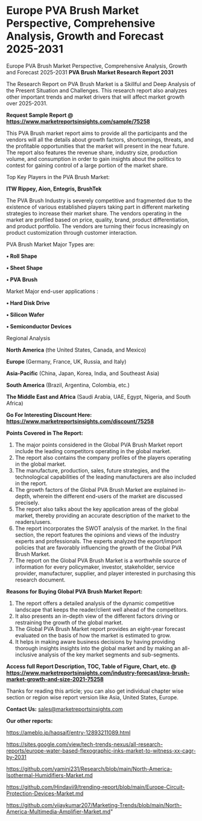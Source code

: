 # Europe PVA Brush Market Perspective, Comprehensive Analysis, Growth and Forecast 2025-2031
Europe PVA Brush Market Perspective, Comprehensive Analysis, Growth and Forecast 2025-2031
<strong>PVA Brush Market Research Report 2031</strong>

The Research Report on PVA Brush Market is a Skillful and Deep Analysis of the Present Situation and Challenges. This research report also analyzes other important trends and market drivers that will affect market growth over 2025-2031.

<strong>Request Sample Report @ <a href=https://www.marketreportsinsights.com/sample/75258>https://www.marketreportsinsights.com/sample/75258</a></strong>

This PVA Brush market report aims to provide all the participants and the vendors will all the details about growth factors, shortcomings, threats, and the profitable opportunities that the market will present in the near future. The report also features the revenue share, industry size, production volume, and consumption in order to gain insights about the politics to contest for gaining control of a large portion of the market share.

Top Key Players in the PVA Brush Market:

<strong>ITW Rippey, Aion, Entegris, BrushTek</strong>

The PVA Brush Industry is severely competitive and fragmented due to the existence of various established players taking part in different marketing strategies to increase their market share. The vendors operating in the market are profiled based on price, quality, brand, product differentiation, and product portfolio. The vendors are turning their focus increasingly on product customization through customer interaction.

PVA Brush Market Major Types are:

<strong>• Roll Shape

• Sheet Shape

• PVA Brush</strong>

Market Major end-user applications :

<strong>• Hard Disk Drive

• Silicon Wafer

• Semiconductor Devices</strong>

Regional Analysis

</u><strong><b>North America</b></strong> (the United States, Canada, and Mexico)

<strong><b>Europe </b></strong>(Germany, France, UK, Russia, and Italy)

<strong><b>Asia-Pacific</b></strong> (China, Japan, Korea, India, and Southeast Asia)

<strong><b>South America</b></strong> (Brazil, Argentina, Colombia, etc.)

<strong><b>The Middle East and Africa</b></strong> (Saudi Arabia, UAE, Egypt, Nigeria, and South Africa)

<strong>Go For Interesting Discount Here: <a href=https://www.marketreportsinsights.com/discount/75258>https://www.marketreportsinsights.com/discount/75258</a></strong>

<strong>Points Covered in The Report:</strong>
<ol>
  <li>The major points considered in the Global PVA Brush Market report include the leading competitors operating in the global market.</li>
  <li>The report also contains the company profiles of the players operating in the global market.</li>
  <li>The manufacture, production, sales, future strategies, and the technological capabilities of the leading manufacturers are also included in the report.</li>
  <li>The growth factors of the Global PVA Brush Market are explained in-depth, wherein the different end-users of the market are discussed precisely.</li>
  <li>The report also talks about the key application areas of the global market, thereby providing an accurate description of the market to the readers/users.</li>
  <li>The report incorporates the SWOT analysis of the market. In the final section, the report features the opinions and views of the industry experts and professionals. The experts analyzed the export/import policies that are favorably influencing the growth of the Global PVA Brush Market.</li>
  <li>The report on the Global PVA Brush Market is a worthwhile source of information for every policymaker, investor, stakeholder, service provider, manufacturer, supplier, and player interested in purchasing this research document.</li>
</ol>
<strong>Reasons for Buying Global PVA Brush Market Report:</strong>

<ol>
  <li>The report offers a detailed analysis of the dynamic competitive landscape that keeps the reader/client well ahead of the competitors.</li>
  <li>It also presents an in-depth view of the different factors driving or restraining the growth of the global market.</li>
  <li>The Global PVA Brush Market report provides an eight-year forecast evaluated on the basis of how the market is estimated to grow.</li>
  <li>It helps in making aware business decisions by having providing thorough insights insights into the global market and by making an all-inclusive analysis of the key market segments and sub-segments.</li>
</ol>
<strong>Access full Report Description, TOC, Table of Figure, Chart, etc. @ <a href=https://www.marketreportsinsights.com/industry-forecast/pva-brush-market-growth-and-size-2021-75258>https://www.marketreportsinsights.com/industry-forecast/pva-brush-market-growth-and-size-2021-75258</a></strong>


Thanks for reading this article; you can also get individual chapter wise section or region wise report version like Asia, United States, Europe.

<strong>Contact Us:</strong>
sales@marketreportsinsights.com

<strong>Our other reports:</strong>

<a href=https://ameblo.jp/haqsaif/entry-12893211089.html>https://ameblo.jp/haqsaif/entry-12893211089.html</a>

<a href=https://sites.google.com/view/tech-trends-nexus/all-research-reports/europe-water-based-flexographic-inks-market-to-witness-xx-cagr-by-2031>https://sites.google.com/view/tech-trends-nexus/all-research-reports/europe-water-based-flexographic-inks-market-to-witness-xx-cagr-by-2031</a>

<a href=https://github.com/yamini231/Research/blob/main/North-America-Isothermal-Humidifiers-Market.md>https://github.com/yamini231/Research/blob/main/North-America-Isothermal-Humidifiers-Market.md</a>

<a href=https://github.com/Hindavii9/trending-report/blob/main/Europe-Circuit-Protection-Devices-Market.md>https://github.com/Hindavii9/trending-report/blob/main/Europe-Circuit-Protection-Devices-Market.md</a>

<a href=https://github.com/vijaykumar207/Marketing-Trends/blob/main/North-America-Multimedia-Amplifier-Market.md>https://github.com/vijaykumar207/Marketing-Trends/blob/main/North-America-Multimedia-Amplifier-Market.md</a>"
